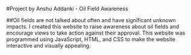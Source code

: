#Project by Anshu Addanki - Oil Field Awareness

##Oil fields are not talked about often and have significant unknown impacts. I created this website to raise awareness about oil fields and encourage views to take action against their approval. This website was programmed using JavaScript, HTML, and CSS to make the website interactive and visually appealing.
